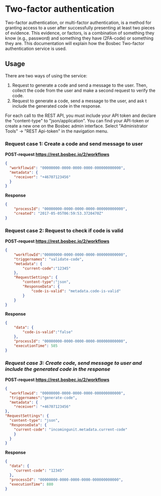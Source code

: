 <style>
    .dashboard-container h1,.dashboard-container h2,.dashboard-container h3,.dashboard-container h4,.dashboard-container h5,.dashboard-container p {
    color: #353A40;
}
.dashboard-container h1 {
    font-weight: 400;
    font-size: 32px !important;
    margin-top: 0;
}
.dashboard-container h2 {
    font-weight: 400;
    font-size: 24px;
}
.dashboard-container h3 {
    font-weight: 400;
    font-size: 20px;
}
.dashboard-container h4 {
    font-weight: 400;
    font-size: 16px;
}
.dashboard-container h5 {
    font-weight: 400;
    font-size: 13px;
    letter-spacing: 0px;
}
.dashboard-container p {
    font-weight: 400;
    font-size: 13px;
}
.service-component {
    max-width: 580px;    
}
</style>

# Two-factor authentication

Two-factor authentication, or multi-factor authentication, is a method for granting access to a user after successfully presenting at least two pieces of evidence. This evidence, or factors, is a combination of something they know (e.g., password) and something they have (2FA-code) or something they are. This documentation will explain how the Bosbec Two-factor authentication service is used.

## Usage
There are two ways of using the service:

1. Request to generate a code and send a message to the user. Then, collect the code from the user and make a second request to verify the code.
2. Request to generate a code, send a message to the user, and ask t include the generated code in the response.

For each call to the REST API, you must include your API token and declare the "content-type" to "json/application". You can find your API-token or create a new one on the Bosbec admin interface. Select "Administrator Tools" -> "REST Api-token" in the navigation menu.



### **Request case 1: Create a code and send message to user**

**POST-request https://rest.bosbec.io/2/workflows**

```JSON
{
  "workflowid": "00000000-0000-0000-0000-000000000000",
  "metadata": {
    "receiver": "+46707123456"
  }
}
```

**Response**

```JSON
{
    "processId": "00000000-0000-0000-0000-000000000000",
    "created": "2017-05-05T06:59:53.3720470Z"
}
```

### **Request case 2: Request to check if code is valid**

**POST-request https://rest.bosbec.io/2/workflows**
```JSON
{
    "workflowId":"00000000-0000-0000-0000-000000000000",
    "triggernames": "validate-code",
    "metadata": {
        "current-code":"12345"
    },
    "RequestSettings": {
        "content-type":"json",
        "ResponseData": {
            "code-is-valid": "metadata.code-is-valid"
        }
    }
}
```

**Response**
```JSON
{
    "data": {
        "code-is-valid":"false"
    },
    "processId": "00000000-0000-0000-0000-000000000000",
    "executionTime": 585 
}
```

### ***Request case 3: Create code, send message to user and include the generated code in the response***

**POST-request https://rest.bosbec.io/2/workflows**

```JSON
{
  "workflowid": "00000000-0000-0000-0000-000000000000",
  "triggernames":"generate-code",
  "metadata": {
    "receiver": "+46707123456"
},
"RequestSettings": {
  "content-type": "json",
  "ResponseData": {
    "current-code": "incomingunit.metadata.current-code"
    }
  }
}
```

**Response**


```JSON
{
  "data": {
    "current-code": "12345"
  },
  "processId": "00000000-0000-0000-0000-000000000000",
  "executionTime": 880
}
```
